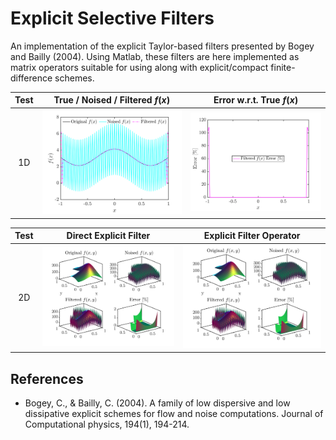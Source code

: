 # Explicit Selective Filters
An implementation of the explicit Taylor-based filters presented by Bogey and Bailly (2004).
Using Matlab, these filters are here implemented as matrix operators suitable for using along with explicit/compact finite-difference schemes. 

|  Test  | True / Noised / Filtered $f(x)$ | Error w.r.t. True $f(x)$ |
|:------:|:-------------------------------:|:---------------------------:|
|   1D   | ![Test1D_compact](.figure/../figures/Test_compactFilters1d.png) | ![Test1D_Error](.figure/../figures/Test_compactFilters1d_error.png) |


|  Test  |  Direct Explicit Filter |  Explicit Filter Operator |
|:------:|:-----------------------:|:-------------------------:|
|   2D   | ![Test2D_explicit](.figure/../figures/Test_explicitFilters2d.png) | ![Test2D_compact](.figure/../figures/Test_compactFilters2d.png) |

## References
- Bogey, C., & Bailly, C. (2004). A family of low dispersive and low dissipative explicit schemes for flow and noise computations. Journal of Computational physics, 194(1), 194-214.